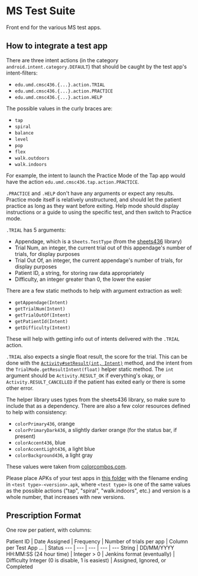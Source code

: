 # MS Test Suite

Front end for the various MS test apps.

## How to integrate a test app

There are three intent actions (in the category `android.intent.category.DEFAULT`) that should be caught by the test app's intent-filters:
- `edu.umd.cmsc436.{...}.action.TRIAL`
- `edu.umd.cmsc436.{...}.action.PRACTICE`
- `edu.umd.cmsc436.{...}.action.HELP`

The possible values in the curly braces are:
- `tap`
- `spiral`
- `balance`
- `level`
- `pop`
- `flex`
- `walk.outdoors`
- `walk.indoors`

For example, the intent to launch the Practice Mode of the Tap app would have the action `edu.umd.cmsc436.tap.action.PRACTICE`.

`.PRACTICE` and `.HELP` don't have any arguments or expect any results.  Practice mode itself is relatively unstructured, and should let the patient practice as long as they want before exiting.  Help mode should display instructions or a guide to using the specific test, and then switch to Practice mode.

`.TRIAL` has 5 arguments:
- Appendage, which is a `Sheets.TestType` (from the [sheets436](https://github.com/cmsc436/sheets436) library)
- Trial Num, an integer, the current trial out of this appendage's number of trials, for display purposes
- Trial Out Of, an integer, the current appendage's number of trials, for display purposes
- Patient ID, a string, for storing raw data appropriately
- Difficulty, an integer greater than 0, the lower the easier

There are a few static methods to help with argument extraction as well:
- `getAppendage(Intent)`
- `getTrialNum(Intent)`
- `getTrialOutOf(Intent)`
- `getPatientId(Intent)`
- `getDifficulty(Intent)`

These will help with getting info out of intents delivered with the `.TRIAL` action.

`.TRIAL` also expects a single float result, the score for the trial.  This can be done with the [`Activity#setResult(int, Intent)`](https://developer.android.com/reference/android/app/Activity.html#setResult(int%2c%20android.content.Intent)) method, and the intent from the `TrialMode.getResultIntent(float)` helper static method.  The `int` argument should be `Activity.RESULT_OK` if everything's okay, or `Activity.RESULT_CANCELLED` if the patient has exited early or there is some other error.

The helper library uses types from the sheets436 library, so make sure to include that as a dependency.  There are also a few color resources defined to help with consistency:
- `colorPrimary436`, orange
- `colorPrimaryDark436`, a slightly darker orange (for the status bar, if present)
- `colorAccent436`, blue
- `colorAccentLight436`, a light blue
- `colorBackground436`, a light gray

These values were taken from [colorcombos.com](http://www.colorcombos.com/color-schemes/89/ColorCombo89.html).

Please place APKs of your test apps in [this folder](https://drive.google.com/drive/folders/0B0tPbEe1hFoEWGc4YllWT3hjQ1E?usp=sharing) with the filename ending in `<test type>-<version>.apk`, where `<test type>` is one of the same values as the possible actions ("tap", "spiral", "walk.indoors", etc.) and version is a whole number, that increases with new versions.

## Prescription Format

One row per patient, with columns:

Patient ID | Date Assigned | Frequency | Number of trials per app | Column per Test App ... | Status
--- | --- | --- | --- | ---
String | DD/MM/YYYY HH:MM:SS (24 hour time) | Integer > 0 | Jenkins format (eventually) | Difficulty Integer (0 is disable, 1 is easiest) | Assigned, Ignored, or Completed
